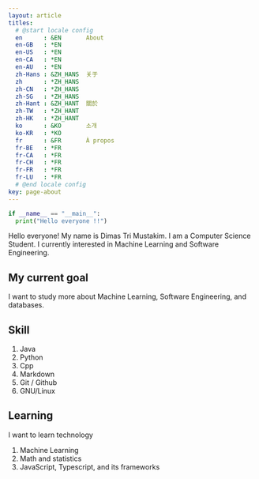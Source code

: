 ```yaml
---
layout: article
titles:
  # @start locale config
  en      : &EN       About
  en-GB   : *EN
  en-US   : *EN
  en-CA   : *EN
  en-AU   : *EN
  zh-Hans : &ZH_HANS  关于
  zh      : *ZH_HANS
  zh-CN   : *ZH_HANS
  zh-SG   : *ZH_HANS
  zh-Hant : &ZH_HANT  關於
  zh-TW   : *ZH_HANT
  zh-HK   : *ZH_HANT
  ko      : &KO       소개
  ko-KR   : *KO
  fr      : &FR       À propos
  fr-BE   : *FR
  fr-CA   : *FR
  fr-CH   : *FR
  fr-FR   : *FR
  fr-LU   : *FR
  # @end locale config
key: page-about
---
```


```python
if __name__ == "__main__":
  print("Hello everyone !!")
```

Hello everyone! My name is Dimas Tri Mustakim. I am a Computer Science Student. I currently interested in Machine Learning and Software Engineering.

## My current goal

I want to study more about Machine Learning, Software Engineering, and databases.

## Skill

1. Java
2. Python
3. Cpp
4. Markdown
5. Git / Github
6. GNU/Linux

## Learning

I want to learn technology

1. Machine Learning
2. Math and statistics
3. JavaScript, Typescript, and its frameworks
